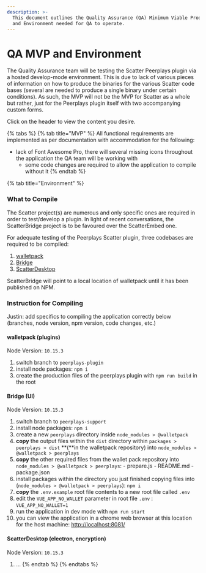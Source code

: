 ```yaml
---
description: >-
  This document outlines the Quality Assurance (QA) Minimum Viable Product (MVP)
  and Environment needed for QA to operate.
---
```


# QA MVP and Environment

The Quality Assurance team will be testing the Scatter Peerplays plugin via a hosted develop-mode environment. This is due to lack of various pieces of information on how to produce the binaries for the various Scatter code bases \(several are needed to produce a single binary under certain conditions\). As such, the MVP will not be the MVP for Scatter as a whole but rather, just for the Peerplays plugin itself with two accompanying custom forms.

Click on the header to view the content you desire.

{% tabs %}
{% tab title="MVP" %}
All functional requirements are implemented as per documentation with accommodation for the following:

* lack of Font Awesome Pro, there will several missing icons throughout the application the QA team will be working with
  * some code changes are required to allow the application to compile without it
{% endtab %}

{% tab title="Environment" %}
### What to Compile

The Scatter project\(s\) are numerous and only specific ones are required in order to test/develop a plugin. In light of recent conversations, the ScatterBridge project is to be favoured over the ScatterEmbed one.

For adequate testing of the Peerplays Scatter plugin, three codebases are required to be compiled:

1. [walletpack](https://github.com/GetScatter/walletpack)
2. [Bridge](https://github.com/GetScatter/Bridge)
3. [ScatterDesktop](https://github.com/GetScatter/ScatterDesktop)

ScatterBridge will point to a local location of walletpack until it has been published on NPM.

### Instruction for Compiling

Justin: add specifics to compiling the application correctly below \(branches, node version, npm version, code changes, etc.\)

#### walletpack \(plugins\)

Node Version: `10.15.3`

1. switch branch to `peerplays-plugin`
2. install node packages: `npm i`
3. create the production files of the peerplays plugin with `npm run build` in the root

#### Bridge \(UI\)

Node Version: `10.15.3`

1. switch branch to `peerplays-support`
2. install node packages: `npm i`
3. create a new `peerplays` directory inside `node_modules > @walletpack`
4. **copy** the output files within the `dist` directory within `packages > peerplays > dist` **\(**in the walletpack repository\) into `node_modules > @walletpack > peerplays`
5. **copy** the other required files from the wallet pack repository into `node_modules > @walletpack > peerplays`: - prepare.js - README.md - package.json
6. install packages within the directory you just finished copying files into \(`node_modules > @walletpack > peerplays`\): `npm i`
7. **copy** the `.env.example` root file contents to a new root file called `.env` 
8. edit the `VUE_APP_NO_WALLET` parameter in root file `.env` : `VUE_APP_NO_WALLET=1`
9. run the application in dev mode with `npm run start`
10. you can view the application in a chrome web browser at this location for the host machine: [http://localhost:8081/](http://localhost:8081/)

#### **ScatterDesktop \(electron, encryption\)**

Node Version: `10.15.3`

1. ...
{% endtab %}
{% endtabs %}

